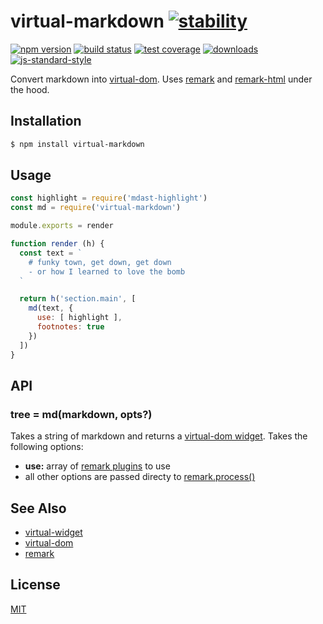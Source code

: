 # virtual-markdown [![stability][0]][1]
[![npm version][2]][3] [![build status][4]][5] [![test coverage][6]][7]
[![downloads][8]][9] [![js-standard-style][10]][11]

Convert markdown into [virtual-dom][13]. Uses [remark][14] and
[remark-html][17] under the hood.

## Installation
```sh
$ npm install virtual-markdown
```

## Usage
```js
const highlight = require('mdast-highlight')
const md = require('virtual-markdown')

module.exports = render

function render (h) {
  const text = `
    # funky town, get down, get down
    - or how I learned to love the bomb
  `

  return h('section.main', [
    md(text, {
      use: [ highlight ],
      footnotes: true
    })
  ])
}
```

## API
### tree = md(markdown, opts?)
Takes a string of markdown and returns a [virtual-dom widget][12]. Takes the
following options:
- __use:__ array of [remark plugins][15] to use
- all other options are passed directy to [remark.process()][16]

## See Also
- [virtual-widget][12]
- [virtual-dom][13]
- [remark][14]

## License
[MIT](https://tldrlegal.com/license/mit-license)

[0]: https://img.shields.io/badge/stability-experimental-orange.svg?style=flat-square
[1]: https://nodejs.org/api/documentation.html#documentation_stability_index
[2]: https://img.shields.io/npm/v/virtual-markdown.svg?style=flat-square
[3]: https://npmjs.org/package/virtual-markdown
[4]: https://img.shields.io/travis/yoshuawuyts/virtual-markdown/master.svg?style=flat-square
[5]: https://travis-ci.org/yoshuawuyts/virtual-markdown
[6]: https://img.shields.io/codecov/c/github/yoshuawuyts/virtual-markdown/master.svg?style=flat-square
[7]: https://codecov.io/github/yoshuawuyts/virtual-markdown
[8]: http://img.shields.io/npm/dm/virtual-markdown.svg?style=flat-square
[9]: https://npmjs.org/package/virtual-markdown
[10]: https://img.shields.io/badge/code%20style-standard-brightgreen.svg?style=flat-square
[11]: https://github.com/feross/standard
[12]: https://www.npmjs.com/package/virtual-widget
[13]: https://github.com/Matt-Esch/virtual-dom
[14]: https://github.com/wooorm/remark
[15]: https://github.com/wooorm/remark/blob/master/doc/plugins.md
[16]: https://github.com/wooorm/remark#remarkprocessvalue-options-done
[17]: https://github.com/wooorm/remark-html
